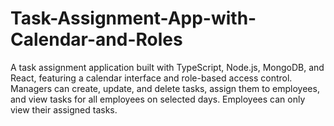 # Task-Assignment-App-with-Calendar-and-Roles
A task assignment application built with TypeScript, Node.js, MongoDB, and React, featuring a calendar interface and role-based access control. Managers can create, update, and delete tasks, assign them to employees, and view tasks for all employees on selected days. Employees can only view their assigned tasks.
